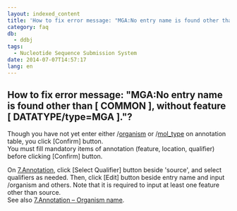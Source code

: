 ```yaml
---
layout: indexed_content
title: 'How to fix error message: "MGA:No entry name is found other than [ COMMON ], without feature [ DATATYPE/type=MGA ]."?'
category: faq
db:
  - ddbj
tags: 
  - Nucleotide Sequence Submission System
date: 2014-07-07T14:57:17
lang: en
---
```


## How to fix error message: "MGA:No entry name is found other than [ COMMON ], without feature [ DATATYPE/type=MGA ]."?

<p>Though you have not yet enter either /<a href="/ddbj/qualifiers-e.html#organism">organism</a> or /<a href="/ddbj/qualifiers-e.html#mol_type">mol_type</a> on annotation table, you click [Confirm] button. <br>You must fill mandatory items of annotation (feature, location, qualifier) before clicking [Confirm] button. </p>
<p>On <a href="/ddbj/websub-help-e.html#flow-7">7.Annotation</a>, click [Select Qualifier] button beside 'source', and select qualifiers as needed. Then, click [Edit] button beside entry name and input /organism and others. Note that it is required to input at least one feature other than source. <br>See also <a href="/ddbj/websub-help-e.html#flow-7-4">7.Annotation – Organism name</a>. </p>